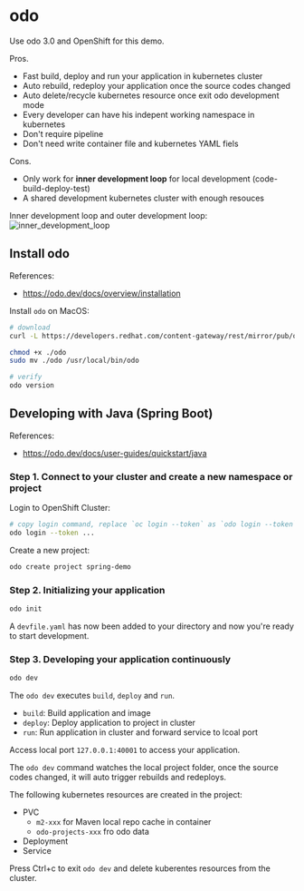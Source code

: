 # odo

Use odo 3.0 and OpenShift for this demo.

Pros.
- Fast build, deploy and run your application in kubernetes cluster
- Auto rebuild, redeploy your application once the source codes changed
- Auto delete/recycle kubernetes resource once exit odo development mode
- Every developer can have his indepent working namespace in kubernetes
- Don't require pipeline
- Don't need write container file and kubernetes YAML fiels

Cons.
- Only work for **inner development loop** for local development (code-build-deploy-test)
- A shared development kubernetes cluster with enough resouces


Inner development loop and outer development loop:
![inner_development_loop](https://developers.redhat.com/sites/default/files/styles/article_floated/public/blog/2020/05/To-Staging.png)

## Install odo

References:
- https://odo.dev/docs/overview/installation

Install `odo` on MacOS:

```bash
# download
curl -L https://developers.redhat.com/content-gateway/rest/mirror/pub/openshift-v4/clients/odo/v3.0.0~rc1/odo-darwin-amd64 -o odo

chmod +x ./odo
sudo mv ./odo /usr/local/bin/odo

# verify
odo version
```

## Developing with Java (Spring Boot)

References:
- https://odo.dev/docs/user-guides/quickstart/java

### Step 1. Connect to your cluster and create a new namespace or project

Login to OpenShift Cluster:
```bash
# copy login command, replace `oc login --token` as `odo login --token`
odo login --token ...
```

Create a new project:
```bash
odo create project spring-demo
```

### Step 2. Initializing your application

```bash
odo init
```

A `devfile.yaml` has now been added to your directory and now you're ready to start development.

### Step 3. Developing your application continuously

```bash
odo dev
```

The `odo dev` executes `build`, `deploy` and `run`.

- `build`: Build application and image
- `deploy`: Deploy application to project in cluster
- `run`: Run application in cluster and forward service to lcoal port

Access local port `127.0.0.1:40001` to access your application.

The `odo dev` command watches the local project folder, once the source codes changed, it will auto trigger rebuilds and redeploys.

The following kubernetes resources are created in the project:
- PVC
    - `m2-xxx` for Maven local repo cache in container
    - `odo-projects-xxx` fro odo data
- Deployment
- Service

Press Ctrl+c to exit `odo dev` and delete kuberentes resources from the cluster.

